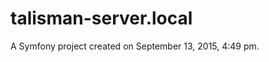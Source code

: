 talisman-server.local
=====================

A Symfony project created on September 13, 2015, 4:49 pm.

